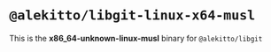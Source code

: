 # `@alekitto/libgit-linux-x64-musl`

This is the **x86_64-unknown-linux-musl** binary for `@alekitto/libgit`

